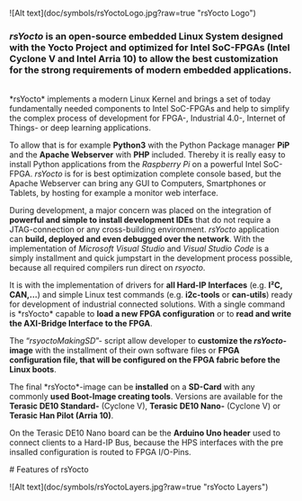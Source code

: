 !\[Alt text\](doc/symbols/rsYoctoLogo.jpg?raw=true "rsYocto Logo")

### *rsYocto* is an open-source embedded Linux System designed with the Yocto Project and optimized for Intel SoC-FPGAs (Intel Cyclone V and Intel Arria 10) to allow the best customization for the strong requirements of modern embedded applications.
<br>
*rsYocto* implements a modern Linux Kernel and brings a set of today fundamentally needed components to Intel SoC-FPGAs and help to simplify the complex process of development for FPGA-, Industrial 4.0-, Internet of Things- or deep learning applications.

To allow that is for example **Python3** with the Python Package manager **PiP** and the **Apache Webserver** with **PHP** included. Thereby it is really easy to install Python applications from the *Raspberry Pi* on a powerful Intel SoC-FPGA. *rsYocto* is for is best optimization complete console based, but the Apache Webserver can bring any GUI to Computers, Smartphones or Tablets, by hosting for example a monitor web interface.

During development, a major concern was placed on the integration of **powerful and simple to install development IDEs** that do not require a JTAG-connection or any cross-building environment. *rsYocto* application can **build, deployed and even debugged over the network**. With the implementation of *Microsoft Visual Studio* and *Visual Studio Code* is a simply installment and quick jumpstart in the development process possible, because all required compilers run direct on *rsyocto*.

It is with the implementation of drivers for **all Hard-IP Interfaces** (e.g. **I²C, CAN,…**) and simple Linux test commands (e.g. **i2c-tools** or **can-utils**) ready for development of industrial connected solutions. With a single command is \*rsYocto\* capable to **load a new FPGA configuration** or to **read and write the AXI-Bridge Interface to the FPGA**.

The “*rsyoctoMakingSD*”- script allow developer to **customize the *rsYocto*-image** with the installment of their own software files or **FPGA configuration file, that will be configured on the FPGA fabric before the Linux boots**.

The final \*rsYocto\*-image can be **installed** on a **SD-Card** with any commonly **used Boot-Image creating tools**. Versions are available for the **Terasic DE10 Standard-** (Cyclone V), **Terasic DE10 Nano-** (Cyclone V) or **Terasic Han Pilot (Arria 10)**.

On the Terasic DE10 Nano board can be the  **Arduino Uno header** used to connect clients to a Hard-IP Bus, because the HPS interfaces with the pre insalled configuration is routed to FPGA I/O-Pins. 
<br>

\# Features of rsYocto

!\[Alt text\](doc/symbols/rsYoctoLayers.jpg?raw=true "rsYocto Layers")
